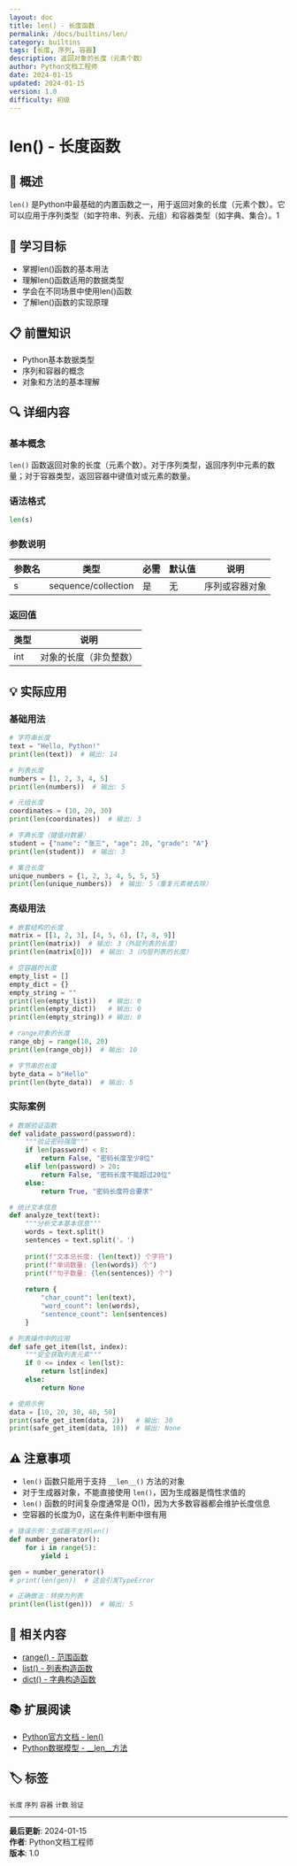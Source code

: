 ```yaml
---
layout: doc
title: len() - 长度函数
permalink: /docs/builtins/len/
category: builtins
tags: [长度, 序列, 容器]
description: 返回对象的长度（元素个数）
author: Python文档工程师
date: 2024-01-15
updated: 2024-01-15
version: 1.0
difficulty: 初级
---
```


# len() - 长度函数

## 📝 概述

`len()` 是Python中最基础的内置函数之一，用于返回对象的长度（元素个数）。它可以应用于序列类型（如字符串、列表、元组）和容器类型（如字典、集合）。<mcreference link="https://docs.python.org/3/library/functions.html" index="1">1</mcreference>

## 🎯 学习目标

- 掌握len()函数的基本用法
- 理解len()函数适用的数据类型
- 学会在不同场景中使用len()函数
- 了解len()函数的实现原理

## 📋 前置知识

- Python基本数据类型
- 序列和容器的概念
- 对象和方法的基本理解

## 🔍 详细内容

### 基本概念

`len()` 函数返回对象的长度（元素个数）。对于序列类型，返回序列中元素的数量；对于容器类型，返回容器中键值对或元素的数量。

### 语法格式

```python
len(s)
```

### 参数说明

| 参数名 | 类型 | 必需 | 默认值 | 说明 |
|--------|------|------|--------|---------|
| s | sequence/collection | 是 | 无 | 序列或容器对象 |

### 返回值

| 类型 | 说明 |
|------|------|
| int | 对象的长度（非负整数） |

## 💡 实际应用

### 基础用法

```python
# 字符串长度
text = "Hello, Python!"
print(len(text))  # 输出: 14

# 列表长度
numbers = [1, 2, 3, 4, 5]
print(len(numbers))  # 输出: 5

# 元组长度
coordinates = (10, 20, 30)
print(len(coordinates))  # 输出: 3

# 字典长度（键值对数量）
student = {"name": "张三", "age": 20, "grade": "A"}
print(len(student))  # 输出: 3

# 集合长度
unique_numbers = {1, 2, 3, 4, 5, 5, 5}
print(len(unique_numbers))  # 输出: 5（重复元素被去除）
```

### 高级用法

```python
# 嵌套结构的长度
matrix = [[1, 2, 3], [4, 5, 6], [7, 8, 9]]
print(len(matrix))  # 输出: 3（外层列表的长度）
print(len(matrix[0]))  # 输出: 3（内层列表的长度）

# 空容器的长度
empty_list = []
empty_dict = {}
empty_string = ""
print(len(empty_list))   # 输出: 0
print(len(empty_dict))   # 输出: 0
print(len(empty_string)) # 输出: 0

# range对象的长度
range_obj = range(10, 20)
print(len(range_obj))  # 输出: 10

# 字节串的长度
byte_data = b"Hello"
print(len(byte_data))  # 输出: 5
```

### 实际案例

```python
# 数据验证函数
def validate_password(password):
    """验证密码强度"""
    if len(password) < 8:
        return False, "密码长度至少8位"
    elif len(password) > 20:
        return False, "密码长度不能超过20位"
    else:
        return True, "密码长度符合要求"

# 统计文本信息
def analyze_text(text):
    """分析文本基本信息"""
    words = text.split()
    sentences = text.split('。')
    
    print(f"文本总长度: {len(text)} 个字符")
    print(f"单词数量: {len(words)} 个")
    print(f"句子数量: {len(sentences)} 个")
    
    return {
        "char_count": len(text),
        "word_count": len(words),
        "sentence_count": len(sentences)
    }

# 列表操作中的应用
def safe_get_item(lst, index):
    """安全获取列表元素"""
    if 0 <= index < len(lst):
        return lst[index]
    else:
        return None

# 使用示例
data = [10, 20, 30, 40, 50]
print(safe_get_item(data, 2))   # 输出: 30
print(safe_get_item(data, 10))  # 输出: None
```

## ⚠️ 注意事项

- `len()` 函数只能用于支持 `__len__()` 方法的对象
- 对于生成器对象，不能直接使用 `len()`，因为生成器是惰性求值的
- `len()` 函数的时间复杂度通常是 O(1)，因为大多数容器都会维护长度信息
- 空容器的长度为0，这在条件判断中很有用

```python
# 错误示例：生成器不支持len()
def number_generator():
    for i in range(5):
        yield i

gen = number_generator()
# print(len(gen))  # 这会引发TypeError

# 正确做法：转换为列表
print(len(list(gen)))  # 输出: 5
```

## 🔗 相关内容

- [range() - 范围函数](../range.md)
- [list() - 列表构造函数](../list.md)
- [dict() - 字典构造函数](../dict.md)

## 📚 扩展阅读

- [Python官方文档 - len()](https://docs.python.org/3/library/functions.html#len)
- [Python数据模型 - __len__方法](https://docs.python.org/3/reference/datamodel.html#object.__len__)

## 🏷️ 标签

`长度` `序列` `容器` `计数` `验证`

---

**最后更新**: 2024-01-15  
**作者**: Python文档工程师  
**版本**: 1.0